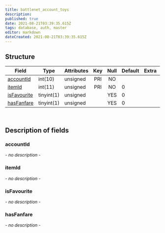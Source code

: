 ```yaml
---
title: battlenet_account_toys
description: 
published: true
date: 2021-08-21T03:39:35.615Z
tags: database, auth, master
editor: markdown
dateCreated: 2021-08-21T03:39:35.615Z
---
```


## Structure

| Field | Type | Attributes | Key | Null | Default | Extra | Comment |
|---|---|---|:---:|:---:|---|---|---|
[accountId](#accountId) | int(10) | unsigned | PRI | NO |  |  |  |
[itemId](#itemId) | int(11) | unsigned | PRI | NO | 0 |  |  |
[isFavourite](#isFavourite) | tinyint(1) | unsigned |  | YES | 0 |  |  |
[hasFanfare](#hasFanfare) | tinyint(1) | unsigned |  | YES | 0 |  |  |

&nbsp;
## Description of fields

### accountId   
*- no description -*
&nbsp;
    
### itemId  
*- no description -*
&nbsp;

### isFavourite
*- no description -*
&nbsp;

### hasFanfare
*- no description -*
&nbsp;
